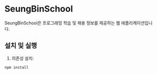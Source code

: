 # SeungBinSchool

SeungBinSchool은 프로그래밍 학습 및 채용 정보를 제공하는 웹 애플리케이션입니다.

## 설치 및 실행

1. 의존성 설치:

```bash
npm install
```
